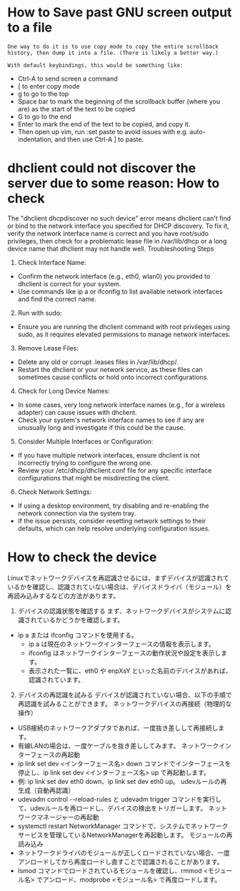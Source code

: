 # How to Save past GNU screen output to a file

```
One way to do it is to use copy mode to copy the entire scrollback history, then dump it into a file. (There is likely a better way.)

With default keybindings, this would be something like:
```
- Ctrl-A to send screen a command
- [ to enter copy mode
- g to go to the top
- Space bar to mark the beginning of the scrollback buffer (where you are) as the start of the text to be copied
- G to go to the end
- Enter to mark the end of the text to be copied, and copy it.
- Then open up vim, run :set paste to avoid issues with e.g. auto-indentation, and then use Ctrl-A ] to paste.

# dhclient could not discover the server due to some reason: How to check

The "dhclient dhcpdiscover no such device" error means dhclient can't find or bind to the network interface you specified for DHCP discovery. To fix it, verify the network interface name is correct and you have root/sudo privileges, then check for a problematic lease file in /var/lib/dhcp or a long device name that dhclient may not handle well. 
Troubleshooting Steps
1. Check Interface Name:
- Confirm the network interface (e.g., eth0, wlan0) you provided to dhclient is correct for your system. 
- Use commands like ip a or ifconfig to list available network interfaces and find the correct name. 
2. Run with sudo:
- Ensure you are running the dhclient command with root privileges using sudo, as it requires elevated permissions to manage network interfaces. 
3. Remove Lease Files:
- Delete any old or corrupt .leases files in /var/lib/dhcp/. 
- Restart the dhclient or your network service, as these files can sometimes cause conflicts or hold onto incorrect configurations. 
4. Check for Long Device Names:
- In some cases, very long network interface names (e.g., for a wireless adapter) can cause issues with dhclient. 
- Check your system's network interface names to see if any are unusually long and investigate if this could be the cause. 
5. Consider Multiple Interfaces or Configuration:
- If you have multiple network interfaces, ensure dhclient is not incorrectly trying to configure the wrong one. 
- Review your /etc/dhcp/dhclient.conf file for any specific interface configurations that might be misdirecting the client. 
6. Check Network Settings:
- If using a desktop environment, try disabling and re-enabling the network connection via the system tray. 
- If the issue persists, consider resetting network settings to their defaults, which can help resolve underlying configuration issues.

# How to check the device
Linuxでネットワークデバイスを再認識させるには、まずデバイスが認識されているかを確認し、認識されていない場合は、デバイスドライバ（モジュール）を再読み込みするなどの方法があります。﻿
1. デバイスの認識状態を確認する
まず、ネットワークデバイスがシステムに認識されているかどうかを確認します。﻿
- ip a または ifconfig コマンドを使用する。
  - ip a は現在のネットワークインターフェースの情報を表示します。
  - ifconfig はネットワークインターフェースの動作状況や設定を表示します。
  - 表示された一覧に、eth0 や enpXsY といった名前のデバイスがあれば、認識されています。
2. デバイスの再認識を試みる
デバイスが認識されていない場合、以下の手順で再認識を試みることができます。
ネットワークデバイスの再接続（物理的な操作）
- USB接続のネットワークアダプタであれば、一度抜き差しして再接続します。﻿
- 有線LANの場合は、一度ケーブルを抜き差ししてみます。﻿
ネットワークインターフェースの再起動
- ip link set dev <インターフェース名> down コマンドでインターフェースを停止し、ip link set dev <インターフェース名> up で再起動します。﻿
- 例: ip link set dev eth0 down、ip link set dev eth0 up。﻿
udevルールの再生成（自動再認識）
- udevadm control --reload-rules と udevadm trigger コマンドを実行して、udevルールを再ロードし、デバイスの検出をトリガーします。﻿
ネットワークマネージャーの再起動
- systemctl restart NetworkManager コマンドで、システムでネットワークサービスを管理しているNetworkManagerを再起動します。﻿
モジュールの再読み込み
- ネットワークドライバのモジュールが正しくロードされていない場合、一度アンロードしてから再度ロードし直すことで認識されることがあります。﻿
- lsmod コマンドでロードされているモジュールを確認し、rmmod <モジュール名> でアンロード、modprobe <モジュール名> で再度ロードします。﻿

